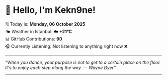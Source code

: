 # 👋 Hello, I'm Kekn9ne!

🗓️ Today is: **Monday, 06 October 2025**  
🌤️ Weather in Istanbul: **☁️   +21°C**  
📊 GitHub Contributions: **90**  
🎧 Currently Listening: Not listening to anything right now ❌

---

_"When you dance, your purpose is not to get to a certain place on the floor. It's to enjoy each step along the way.   — *Wayne Dyer*"_

---
